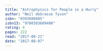 ```yaml
---
title: "Astrophysics for People in a Hurry"
author: "Neil deGrasse Tyson"
isbn: "0393609405"
isbn13: "9780393609400"
rating: 4
pages: 222
read: "2017-08-21"
date: "2017-08-07"
---
```


